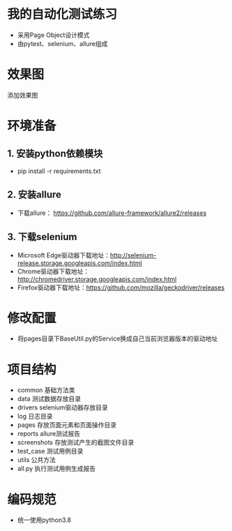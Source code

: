 # 我的自动化测试练习
- 采用Page Object设计模式
- 由pytest、selenium、allure组成

# 效果图
添加效果图

# 环境准备
## 1. 安装python依赖模块
   - pip install -r requirements.txt
## 2. 安装allure
   - 下载allure： https://github.com/allure-framework/allure2/releases
## 3. 下载selenium
   - Microsoft Edge驱动器下载地址：http://selenium-release.storage.googleapis.com/index.html
   - Chrome驱动器下载地址：http://chromedriver.storage.googleapis.com/index.html
   - Firefox驱动器下载地址：https://github.com/mozilla/geckodriver/releases

# 修改配置
   - 将pages目录下BaseUtil.py的Service换成自己当前浏览器版本的驱动地址

# 项目结构
- common 基础方法类
- data 测试数据存放目录
- drivers selenium驱动器存放目录
- log 日志目录
- pages 存放页面元素和页面操作目录
- reports allure测试报告
- screenshots 存放测试产生的截图文件目录
- test_case 测试用例目录
- utils 公共方法
- all.py 执行测试用例生成报告

# 编码规范
- 统一使用python3.8
